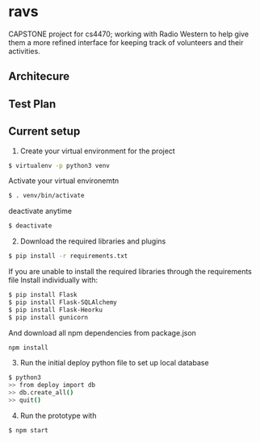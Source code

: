 # ravs
CAPSTONE project for cs4470; working with Radio Western to help give them a more refined interface for keeping track of volunteers and their activities.

## Architecure

## Test Plan


## Current setup

1) Create your virtual environment for the project

```bash
$ virtualenv -p python3 venv
```

Activate your virtual environemtn

```bash
$ . venv/bin/activate
```

deactivate anytime

```bash
$ deactivate
```

2) Download the required libraries and plugins

```bash
$ pip install -r requirements.txt
```
If you are unable to install the required libraries through the requirements file
Install individually with:
```bash
$ pip install Flask
$ pip install Flask-SQLAlchemy
$ pip install Flask-Heorku
$ pip install gunicorn
```

And download all npm dependencies from package.json
```bash
npm install
```

3) Run the initial deploy python file to set up local database

```bash
$ python3
>> from deploy import db
>> db.create_all()
>> quit()
```

4) Run the prototype with

```bash
$ npm start
```
